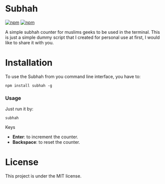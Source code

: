# Subhah

[![npm](https://img.shields.io/npm/v/mysql-punisher.svg)](https://www.npmjs.com/package/subhah)
[![npm](https://img.shields.io/npm/l/mysql-punisher.svg)](https://github.com/faressoft/subhah/blob/master/LICENSE)

A simple subhah counter for muslims geeks to be used in the terminal. This is just a simple dummy script that I created for personal use at first, I would like to share it with you.

# Installation

To use the Subhah from you command line interface, you have to:

```
npm install subhah -g
```

### Usage

Just run it by:

```
subhah
```

Keys

* **Enter**: to increment the counter.
* **Backspace**: to reset the counter.

# License

This project is under the MIT license.
